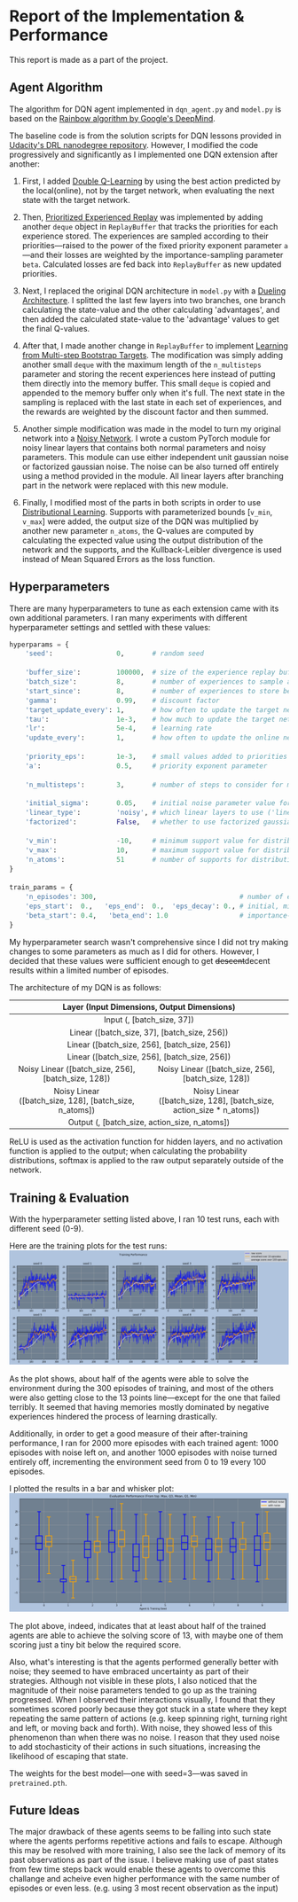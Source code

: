 # Report of the Implementation & Performance

This report is made as a part of the project.

## Agent Algorithm

The algorithm for DQN agent implemented in `dqn_agent.py` and `model.py` is based on the [Rainbow algorithm by Google's DeepMind](https://arxiv.org/abs/1710.02298).

The baseline code is from the solution scripts for DQN lessons provided in [Udacity's DRL nanodegree repository](https://github.com/udacity/deep-reinforcement-learning). However, I modified the code progressively and significantly as I implemented one DQN extension after another:

1) First, I added [Double Q-Learning](https://arxiv.org/abs/1509.06461) by using the best action predicted by the local(online), not by the target network, when evaluating the next state with the target network.

2) Then, [Prioritized Experienced Replay](https://arxiv.org/abs/1511.05952) was implemented by adding another `deque` object in `ReplayBuffer` that tracks the priorities for each experience stored. The experiences are sampled according to their priorities—raised to the power of the fixed priority exponent parameter `a`—and their losses are weighted by the importance-sampling parameter `beta`. Calculated losses are fed back into `ReplayBuffer` as new updated priorities.

3) Next, I replaced the original DQN architecture in `model.py` with a [Dueling Architecture](https://arxiv.org/abs/1511.06581). I splitted the last few layers into two branches, one branch calculating the state-value and the other calculating 'advantages', and then added the calculated state-value to the 'advantage' values to get the final Q-values.

4) After that, I made another change in `ReplayBuffer` to implement [Learning from Multi-step Bootstrap Targets](https://arxiv.org/abs/1602.01783). The modification was simply adding another small `deque` with the maximum length of the `n_multisteps` parameter and storing the recent experiences here instead of putting them directly into the memory buffer. This small `deque` is copied and appended to the memory buffer only when it's full. The next state in the sampling is replaced with the last state in each set of experiences, and the rewards are weighted by the discount factor and then summed.

5) Another simple modification was made in the model to turn my original network into a [Noisy Network](https://arxiv.org/abs/1706.10295). I wrote a custom PyTorch module for noisy linear layers that contains both normal parameters and noisy parameters. This module can use either independent unit gaussian noise or factorized gaussian noise. The noise can be also turned off entirely using a method provided in the module. All linear layers after branching part in the network were replaced with this new module.

6) Finally, I modified most of the parts in both scripts in order to use [Distributional Learning](https://arxiv.org/abs/1707.06887). Supports with parameterized bounds [`v_min`, `v_max`] were added, the output size of the DQN was multiplied by another new parameter `n_atoms`, the Q-values are computed by calculating the expected value using the output distribution of the network and the supports, and the Kullback-Leibler divergence is used instead of Mean Squared Errors as the loss function.

## Hyperparameters

There are many hyperparameters to tune as each extension came with its own additional parameters. I ran many experiments with different hyperparameter settings and settled with these values:

```python
hyperparams = {
    'seed':                0,       # random seed

    'buffer_size':         100000,  # size of the experience replay buffer
    'batch_size':          8,       # number of experiences to sample at each learning step
    'start_since':         8,       # number of experiences to store before it begins learning (>= 'batch_size')
    'gamma':               0.99,    # discount factor
    'target_update_every': 1,       # how often to update the target network
    'tau':                 1e-3,    # how much to update the target network at every update
    'lr':                  5e-4,    # learning rate
    'update_every':        1,       # how often to update the online network

    'priority_eps':        1e-3,    # small values added to priorities in order to have nonzero priorities
    'a':                   0.5,     # priority exponent parameter

    'n_multisteps':        3,       # number of steps to consider for multistep learning

    'initial_sigma':       0.05,    # initial noise parameter value for noisy net
    'linear_type':         'noisy', # which linear layers to use ('linear' or 'noisy'; 'linear' to disable noisy net)
    'factorized':          False,   # whether to use factorized gaussian noise or not

    'v_min':               -10,     # minimum support value for distributional learning
    'v_max':               10,      # maximum support value for distributional learning
    'n_atoms':             51       # number of supports for distributional learning
}

train_params = {
    'n_episodes': 300,                                    # number of episodes to train the agent for
    'eps_start':  0.,   'eps_end':  0.,  'eps_decay': 0., # initial, minimum epsilon values and decay rate for epsilon-greedy policy
    'beta_start': 0.4,   'beta_end': 1.0                  # importance-sampling weight for prioritized experience replay
}
```

My hyperparameter search wasn't comprehensive since I did not try making changes to some parameters as much as I did for others. However, I decided that these values were sufficient enough to get <strike>descent</strike>decent results within a limited number of episodes.

The architecture of my DQN is as follows:
<table class="unchanged rich-diff-level-one">
  <thead><tr>
    <th align="center" colspan="2">Layer (Input Dimensions, Output Dimensions)</th>
  </tr></thead>
  <tr>
    <td align="center" colspan="2">Input (, [batch_size, 37])</td>
  </tr>
  <tr>
    <td align="center" colspan="2">Linear ([batch_size, 37], [batch_size, 256])</td>
  </tr>
  <tr>
    <td align="center" colspan="2">Linear ([batch_size, 256], [batch_size, 256])</td>
  </tr>
  <tr>
    <td align="center" colspan="2">Linear ([batch_size, 256], [batch_size, 256])</td>
  </tr>
  <tr>
    <td align="center" colspan="1">Noisy Linear ([batch_size, 256], [batch_size, 128])</td>
    <td align="center" colspan="1">Noisy Linear ([batch_size, 256], [batch_size, 128])</td>
  </tr>
  <tr>
    <td align="center" colspan="1">Noisy Linear<br/>([batch_size, 128], [batch_size, n_atoms])</td>
    <td align="center" colspan="1">Noisy Linear<br/>([batch_size, 128], [batch_size, action_size * n_atoms])</td>
  </tr>
  <tr>
    <td align="center" colspan="2">Output (, [batch_size, action_size, n_atoms])</td>
  </tr>
</table>

ReLU is used as the activation function for hidden layers, and no activation function is applied to the output; when calculating the probability distributions, softmax is applied to the raw output separately outside of the network.

## Training & Evaluation

With the hyperparameter setting listed above, I ran 10 test runs, each with different seed (0-9).

Here are the training plots for the test runs:
![training plots](./images/training_plot.png)

As the plot shows, about half of the agents were able to solve the environment during the 300 episodes of training, and most of the others were also getting close to the 13 points line—except for the one that failed terribly. It seemed that having memories mostly dominated by negative experiences hindered the process of learning drastically.

Additionally, in order to get a good measure of their after-training performance, I ran for 2000 more episodes with each trained agent: 1000 episodes with noise left on, and another 1000 episodes with noise turned entirely off, incrementing the environment seed from 0 to 19 every 100 episodes.

I plotted the results in a bar and whisker plot:
![evaluation plot](./images/evaluation_plot.png)

The plot above, indeed, indicates that at least about half of the trained agents are able to achieve the solving score of 13, with maybe one of them scoring just a tiny bit below the required score.

Also, what's interesting is that the agents performed generally better with noise; they seemed to have embraced uncertainty as part of their strategies. Although not visible in these plots, I also noticed that the magnitude of their noise parameters tended to go up as the training progressed. When I observed their interactions visually, I found that they sometimes scored poorly because they got stuck in a state where they kept repeating the same pattern of actions (e.g. keep spinning right, turning right and left, or moving back and forth). With noise, they showed less of this phenomenon than when there was no noise. I reason that they used noise to add stochasticity of their actions in such situations, increasing the likelihood of escaping that state.

The weights for the best model—one with seed=3—was saved in `pretrained.pth`.

## Future Ideas

The major drawback of these agents seems to be falling into such state where the agents performs repetitive actions and fails to escape. Although this may be resolved with more training, I also see the lack of memory of its past observations as part of the issue. I believe making use of past states from few time steps back would enable these agents to overcome this challange and acheive even higher performance with the same number of episodes or even less. (e.g. using 3 most recent observation as the input)
